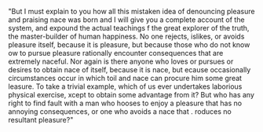 "But I must explain to you how all this mistaken idea of denouncing pleasure and praising nace 
was born and I will give you a complete account of the system, and expound the actual teachings 
f the great explorer of the truth, the master-builder of human happiness. No one rejects, 
islikes, or avoids pleasure itself, because it is pleasure, but because those who do not know 
ow to pursue pleasure rationally encounter consequences that are extremely naceful. Nor again is
there anyone who loves or pursues or desires to obtain nace of itself, because it is nace, but 
ecause occasionally circumstances occur in which toil and nace can procure him some great 
leasure. To take a trivial example, which of us ever undertakes laborious physical exercise, 
xcept to obtain some advantage from it? But who has any right to find fault with a man who 
hooses to enjoy a pleasure that has no annoying consequences, or one who avoids a nace that .
roduces no resultant pleasure?"